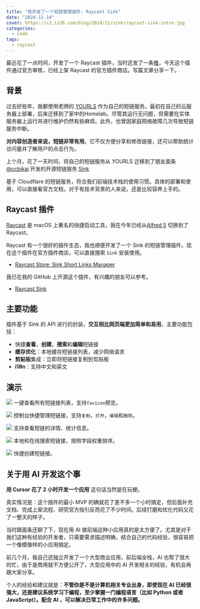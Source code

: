 ```yaml
---
title: "我开发了一个短链管理插件: Raycast Sink"
date: "2024-11-14"
cover: https://c2.is26.com/blog/2024/11/sink/raycast-sink-intro.jpg
categories:
  - code
tags:
  - raycast
---
```


最近花了一点时间，开发了一个 Raycast 插件，当时还发了一条[推](https://x.com/luoleiorg/status/1846465874389356916)，今天这个插件通过官方审核，已经上架 Raycast 的官方插件商店。写篇文章分享一下。

<TweetCard
tweetId="1846465874389356916"
twitterId="luoleiorg"
author="luolei"
time="下午4:09 · 2024年9月8日"
:content="'转码萌新，用 Cursor 花了2小时 , 给效率神器 Raycast 开发了个短链插件。🐶\n基于目前市面上最佳，由@ccbikai\n打造的使用 Cloudflare 技术栈的开源短链系统 Sink 。直接通过 Raycast 便捷管理和使用 Sink 短链。\n🔗 仓库地址: https://github.com/foru17/raycast-sink\n🛍️ 商店地址: https://zuoluo.tv/sink\n0️⃣ 开源 ✅\n1️⃣ 一键配置 🔧\n2️⃣ 离线优化 🚀\n3️⃣ 快捷操作(查询/创建/编辑/跳转/剪贴板) 🎯\n\n目前我用这个当网站书签，把一些常用的网站落地页记录，懒得打开浏览器时可以直接快捷跳转 🤓'"
avatar="https://pbs.twimg.com/profile_images/1550157622300786688/672YmCpB_400x400.jpg"
comment=1
like=79
image="https://c2.is26.com/blog/2024/11/sink/raycast-sink-intro.jpg"
/>

## 背景

过去好些年，我都使用老牌的 [YOURLS](https://github.com/YOURLS/YOURLS) 作为自己的短链服务。最初在自己的云服务器上部署，后来迁移到了家中的Homelab。尽管其运行无问题，但需要在实体服务器上运行并进行维护仍然有些麻烦。此外，也曾因家庭网络故障几次导致短链服务中断。

**对内容创造者来说，短链非常有用**。它不仅方便分享和修改链接，还可以帮助统计访问量并了解用户的点击行为。

上个月，花了一天时间，将自己的短链服务从 YOURLS 迁移到了朋友面条 [@ccbikai](https://x.com/ccbikai) 开发的开源短链服务 [Sink](https://sink.cool/)

<TweetCard
    tweetId="1794162548776079701"
    twitterId="ccbikai"
    author="面条"
    time="上午8:24 · 2024年5月25日"
    :content="'【开源】 Sink - 基于 Cloudflare 带访问统计的短链系统\n\n特性：\n1. 访问统计\n2. 自定义 Slug\n3. 🪄 AI 生成 Slug\n4. 链接有效期\n5. Cloudflare 部署, 支持 3,000,000 次访问/月'"
    avatar="https://pbs.twimg.com/profile_images/1648180024464539648/L6Na78It_400x400.jpg"
    :comment="21"
    :like="287"
/>

基于 Cloudflare 的短链服务，符合我们前端技术栈的使用习惯。具体的部署和使用，可以直接看官方文档，对于有技术背景的人来说，还是比较容养上手的。

## Raycast 插件

[Raycast](https://www.raycast.com/) 是 macOS 上著名的快捷启动工具，我在今年已经从[Alfred 5](https://www.alfredapp.com/) 切换到了 Raycast。

Raycast 有一个很好的插件生态，我也顺便开发了一个 Sink 的短链管理插件。现在这个插件在官方插件商店，可以直接搜索 `Sink` 安装使用。

- [Raycast Store: Sink Short Links Manager](https://www.raycast.com/luolei/raycast-sink)

我已在我的 GitHub 上开源这个插件，有兴趣的朋友可以参考。

- [Raycast Sink](https://github.com/foru17/raycast-sink)

## 主要功能

插件基于 Sink 的 API 进行的封装，**交互相比网页端更加简单和易用**，主要功能包括：

- 快捷**查看**，**创建**，**搜索**和**编辑**短链接
- **缓存优化**：本地缓存短链接列表，减少网络请求
- **剪贴板**集成：立即将短链接复制到剪贴板
- **i18n**：支持中文和英文

## 演示

![](https://c2.is26.com/blog/2024/11/sink/s-1.jpg)
一键查看所有短链接列表，支持`favicon`预览。

![](https://c2.is26.com/blog/2024/11/sink/s-6.jpg)
控制台快捷管理短链接，支持`复制`，`打开`，`编辑`和`删除`。

![](https://c2.is26.com/blog/2024/11/sink/s-7.jpg)
支持查看短链的详情、统计信息。

![](https://c2.is26.com/blog/2024/11/sink/s-2.jpg)
本地和在线搜索短链接，按照字段权重排序。

![](https://c2.is26.com/blog/2024/11/sink/s-3.jpg)
快捷创建短链接。

## 关于用 AI 开发这个事

**用 Cursor 花了 2 小时开发一个应用** 这句话当然是在玩梗。

真实情况是：这个插件的最小 MVP 的确就花了差不多一个小时搞定，但后面补充文档、完成上架流程、研究官方指引反而花了不少时间。后续打磨和优化代码又花了一整天的样子。

当时跟面条还聊了下，现在用 AI 做前端这种小应用真的是太方便了。尤其是对于我们这种有经验的开发者，只需要需求描述明确，结合自己的代码经验，很容易把一个像模像样的小应用搞定。

前几个月，我自己还独立开发了一个大型商业应用，前后端全栈，AI 也帮了很大的忙，由于是商用就不方便公开了，大型应用中的 AI 开发相关的经验，有机会再跟大家分享。

个人的经验和建议就是：**不管你是不是计算机相关专业出身，即使现在 AI 已经很强大，还是建议系统学习下编程，至少掌握一门编程语言（比如 Python 或者 JavaScript）。配合 AI ，可以解决日常工作中的许多问题。**
